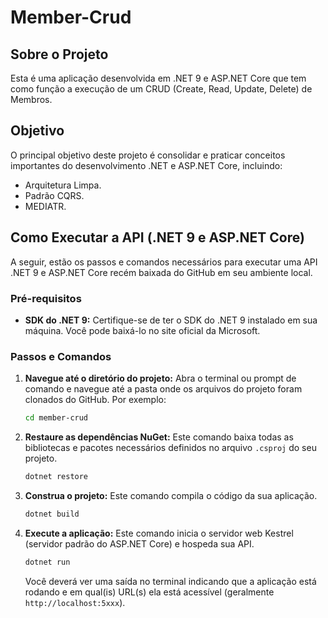 # Member-Crud

## Sobre o Projeto

Esta é uma aplicação desenvolvida em .NET 9 e ASP.NET Core que tem como função a execução de um CRUD (Create, Read, Update, Delete) de Membros.

## Objetivo

O principal objetivo deste projeto é consolidar e praticar conceitos importantes do desenvolvimento .NET e ASP.NET Core, incluindo:

* Arquitetura Limpa.
* Padrão CQRS.
* MEDIATR.

## Como Executar a API (.NET 9 e ASP.NET Core)

A seguir, estão os passos e comandos necessários para executar uma API .NET 9 e ASP.NET Core recém baixada do GitHub em seu ambiente local.

### Pré-requisitos

* **SDK do .NET 9:** Certifique-se de ter o SDK do .NET 9 instalado em sua máquina. Você pode baixá-lo no site oficial da Microsoft.

### Passos e Comandos

1.  **Navegue até o diretório do projeto:** Abra o terminal ou prompt de comando e navegue até a pasta onde os arquivos do projeto foram clonados do GitHub. Por exemplo:

    ```bash
    cd member-crud
    ```

2.  **Restaure as dependências NuGet:** Este comando baixa todas as bibliotecas e pacotes necessários definidos no arquivo `.csproj` do seu projeto.

    ```bash
    dotnet restore
    ```

3.  **Construa o projeto:** Este comando compila o código da sua aplicação.

    ```bash
    dotnet build
    ```

4.  **Execute a aplicação:** Este comando inicia o servidor web Kestrel (servidor padrão do ASP.NET Core) e hospeda sua API.

    ```bash
    dotnet run
    ```

    Você deverá ver uma saída no terminal indicando que a aplicação está rodando e em qual(is) URL(s) ela está acessível (geralmente `http://localhost:5xxx`).

